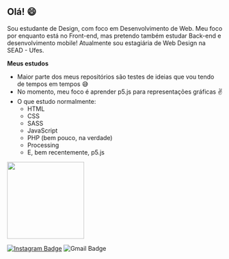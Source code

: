 ## Olá! 😄

Sou estudante de Design, com foco em Desenvolvimento de Web. Meu foco por enquanto está no Front-end, mas pretendo também estudar Back-end e desenvolvimento mobile! Atualmente sou estagiária de Web Design na SEAD - Ufes.

**Meus estudos**
- Maior parte dos meus repositórios são testes de ideias que vou tendo de tempos em tempos 😅
- No momento, meu foco é aprender p5.js para representações gráficas ✌
- O que estudo normalmente:
    - HTML
    - CSS
    - SASS
    - JavaScript
    - PHP (bem pouco, na verdade)
    - Processing
    - E, bem recentemente, p5.js


<img height="180em" src="https://github-readme-stats.vercel.app/api/top-langs/?username=oliverids&exclude_repo=KNN-Image-Classification&show_icons=true&hide_border=true&layout=compact&langs_count=8"/>


[![Instagram Badge](https://img.shields.io/badge/-Instagram-e4405f?style=flat-square&logo=Instagram&logoColor=white)](https://www.instagram.com/idsoliver/)
![Gmail Badge](https://img.shields.io/badge/-oliver.isabela2303@gmail.com-c14438?style=flat-square&logo=Gmail&logoColor=white&link=mailto:oliver.isabela2303@gmail.com)

